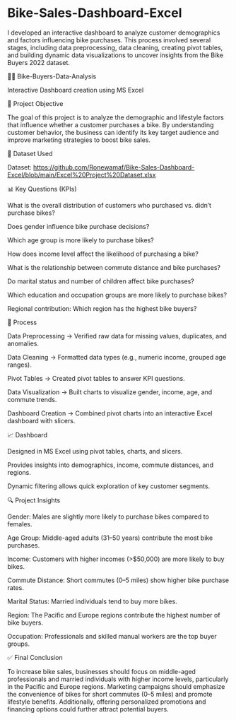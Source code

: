 # Bike-Sales-Dashboard-Excel
I developed an interactive dashboard to analyze customer demographics and factors influencing bike purchases. This process involved several stages, including data preprocessing, data cleaning, creating pivot tables, and building dynamic data visualizations to uncover insights from the Bike Buyers 2022 dataset.

🚴‍♂️ Bike-Buyers-Data-Analysis

Interactive Dashboard creation using MS Excel

📌 Project Objective

The goal of this project is to analyze the demographic and lifestyle factors that influence whether a customer purchases a bike. By understanding customer behavior, the business can identify its key target audience and improve marketing strategies to boost bike sales.

📂 Dataset Used

Dataset: https://github.com/Ronewamaf/Bike-Sales-Dashboard-Excel/blob/main/Excel%20Project%20Dataset.xlsx

📊 Key Questions (KPIs)

What is the overall distribution of customers who purchased vs. didn’t purchase bikes?

Does gender influence bike purchase decisions?

Which age group is more likely to purchase bikes?

How does income level affect the likelihood of purchasing a bike?

What is the relationship between commute distance and bike purchases?

Do marital status and number of children affect bike purchases?

Which education and occupation groups are more likely to purchase bikes?

Regional contribution: Which region has the highest bike buyers?

🔧 Process

Data Preprocessing → Verified raw data for missing values, duplicates, and anomalies.

Data Cleaning → Formatted data types (e.g., numeric income, grouped age ranges).

Pivot Tables → Created pivot tables to answer KPI questions.

Data Visualization → Built charts to visualize gender, income, age, and commute trends.

Dashboard Creation → Combined pivot charts into an interactive Excel dashboard with slicers.

📈 Dashboard

Designed in MS Excel using pivot tables, charts, and slicers.

Provides insights into demographics, income, commute distances, and regions.

Dynamic filtering allows quick exploration of key customer segments.

🔍 Project Insights

Gender: Males are slightly more likely to purchase bikes compared to females.

Age Group: Middle-aged adults (31–50 years) contribute the most bike purchases.

Income: Customers with higher incomes (>$50,000) are more likely to buy bikes.

Commute Distance: Short commutes (0–5 miles) show higher bike purchase rates.

Marital Status: Married individuals tend to buy more bikes.

Region: The Pacific and Europe regions contribute the highest number of bike buyers.

Occupation: Professionals and skilled manual workers are the top buyer groups.

✅ Final Conclusion

To increase bike sales, businesses should focus on middle-aged professionals and married individuals with higher income levels, particularly in the Pacific and Europe regions. Marketing campaigns should emphasize the convenience of bikes for short commutes (0–5 miles) and promote lifestyle benefits. Additionally, offering personalized promotions and financing options could further attract potential buyers.


